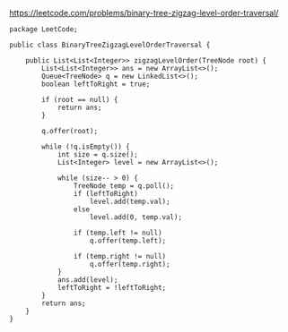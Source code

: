 https://leetcode.com/problems/binary-tree-zigzag-level-order-traversal/

    package LeetCode;

    public class BinaryTreeZigzagLevelOrderTraversal {

        public List<List<Integer>> zigzagLevelOrder(TreeNode root) {
            List<List<Integer>> ans = new ArrayList<>();
            Queue<TreeNode> q = new LinkedList<>();
            boolean leftToRight = true;

            if (root == null) {
                return ans;
            }

            q.offer(root);

            while (!q.isEmpty()) {
                int size = q.size();
                List<Integer> level = new ArrayList<>();

                while (size-- > 0) {
                    TreeNode temp = q.poll();
                    if (leftToRight)
                        level.add(temp.val);
                    else
                        level.add(0, temp.val);

                    if (temp.left != null)
                        q.offer(temp.left);

                    if (temp.right != null)
                        q.offer(temp.right);
                }
                ans.add(level);
                leftToRight = !leftToRight;
            }
            return ans;
        }
    }
